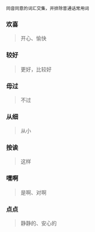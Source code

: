 `同音同意的词汇交集，并排除普通话常用词`
### 欢喜
> 开心、愉快

### 较好
> 更好，比较好

### 毋过
> 不过

### 从细
> 从小

### 按诶
> 这样

### 嘿啊
> 是啊、对啊

### 点点
> 静静的、安心的